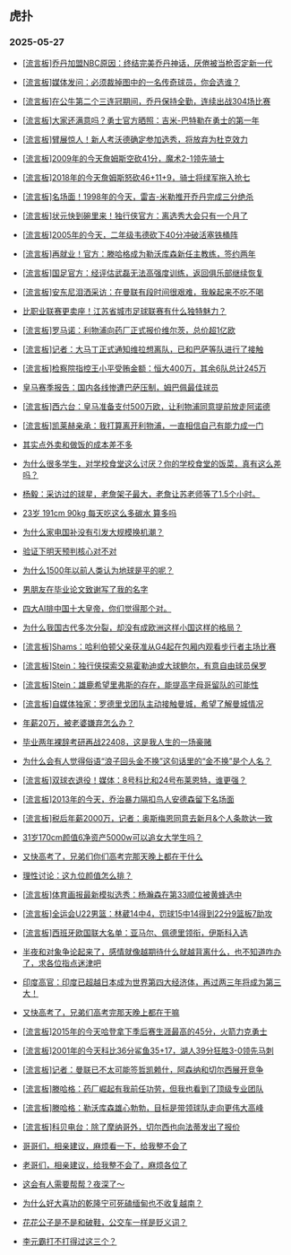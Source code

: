 ## 虎扑 
### 2025-05-27

+ [[流言板]乔丹加盟NBC原因：终结完美乔丹神话，厌倦被当枪否定新一代](https://bbs.hupu.com/632837708.html)

+ [[流言板]媒体发问：必须裁掉图中的一名传奇球员，你会选谁？](https://bbs.hupu.com/632835387.html)

+ [[流言板]在公牛第二个三连冠期间，乔丹保持全勤，连续出战304场比赛](https://bbs.hupu.com/632834638.html)

+ [[流言板]大家还满意吗？勇士官方晒照：吉米-巴特勒在勇士的第一年](https://bbs.hupu.com/632834223.html)

+ [[流言板]臂展惊人！新人考沃德确定参加选秀，将放弃为杜克效力](https://bbs.hupu.com/632834406.html)

+ [[流言板]2009年的今天詹姆斯空砍41分，魔术2-1领先骑士](https://bbs.hupu.com/632835158.html)

+ [[流言板]2018年的今天詹姆斯怒砍46+11+9，骑士将绿军拖入抢七](https://bbs.hupu.com/632836432.html)

+ [[流言板]名场面！1998年的今天，雷吉-米勒推开乔丹完成三分绝杀](https://bbs.hupu.com/632836453.html)

+ [[流言板]状元快到碗里来！独行侠官方：离选秀大会只有一个月了](https://bbs.hupu.com/632834162.html)

+ [[流言板]2005年的今天，二年级韦德砍下40分冲破活塞铁桶阵](https://bbs.hupu.com/632836215.html)

+ [[流言板]再就业！官方：滕哈格成为勒沃库森新任主教练，签约两年](https://bbs.hupu.com/632832527.html)

+ [[流言板]国足官方：经评估武磊无法高强度训练，返回俱乐部继续恢复](https://bbs.hupu.com/632829848.html)

+ [[流言板]安东尼泪洒采访：在曼联有段时间很艰难，我躲起来不吃不喝](https://bbs.hupu.com/632836112.html)

+ [比职业联赛更卖座！江苏省城市足球联赛有什么独特魅力？](https://bbs.hupu.com/632830350.html)

+ [[流言板]罗马诺：利物浦向药厂正式报价维尔茨，总价超1亿欧](https://bbs.hupu.com/632831463.html)

+ [[流言板]记者：大马丁正式通知维拉想离队，已和巴萨等队进行了接触](https://bbs.hupu.com/632831070.html)

+ [[流言板]检察院指控王小平受贿金额：恒大400万，其余6队总计245万](https://bbs.hupu.com/632828729.html)

+ [皇马赛季报告：国内各线惨遭巴萨压制，姆巴佩最佳球员](https://bbs.hupu.com/632830991.html)

+ [[流言板]西六台：皇马准备支付500万欧，让利物浦同意提前放走阿诺德](https://bbs.hupu.com/632831050.html)

+ [[流言板]凯莱赫亲承：我打算离开利物浦，一直相信自己有能力成一门](https://bbs.hupu.com/632833036.html)

+ [其实点外卖和做饭的成本差不多](https://bbs.hupu.com/632833417.html)

+ [为什么很多学生，对学校食堂这么讨厌？你的学校食堂的饭菜，真有这么差吗？](https://bbs.hupu.com/632833746.html)

+ [杨毅：采访过的球星，老詹架子最大，老詹让苏老师等了1.5个小时。](https://bbs.hupu.com/632835232.html)

+ [23岁 191cm 90kg 每天吃这么多碳水 算多吗](https://bbs.hupu.com/632836320.html)

+ [为什么家电国补没有引发大规模换机潮？](https://bbs.hupu.com/632836171.html)

+ [验证下明天预判核心对不对](https://bbs.hupu.com/632834165.html)

+ [为什么1500年以前人类认为地球是平的呢？](https://bbs.hupu.com/632833430.html)

+ [男朋友在毕业论文致谢写了我的名字](https://bbs.hupu.com/632834928.html)

+ [四大AI排中国十大皇帝，你们觉得那个对。](https://bbs.hupu.com/632834069.html)

+ [为什么我国古代多次分裂，却没有成欧洲这样小国这样的格局？](https://bbs.hupu.com/632834592.html)

+ [[流言板]Shams：哈利伯顿父亲获准从G4起在包厢内观看步行者主场比赛](https://bbs.hupu.com/632837702.html)

+ [[流言板]Stein：独行侠探索交易霍勒迪或大球鲍尔，有意自由球员保罗](https://bbs.hupu.com/632837652.html)

+ [[流言板]Stein：雄鹿希望里弗斯的存在，能提高字母哥留队的可能性](https://bbs.hupu.com/632838009.html)

+ [[流言板]自媒体独家：罗德里戈团队主动接触曼城，希望了解曼城情况](https://bbs.hupu.com/632835664.html)

+ [年薪20万，被老婆嫌弃怎么办？](https://bbs.hupu.com/632835887.html)

+ [毕业两年裸辞考研再战22408，这是我人生的一场豪赌](https://bbs.hupu.com/632835400.html)

+ [为什么会有人觉得俗语“浪子回头金不换”这句话里的“金不换”是个人名？](https://bbs.hupu.com/632835855.html)

+ [[流言板]双球衣退役！媒体：8号科比和24号布莱恩特，谁更强？](https://bbs.hupu.com/632836645.html)

+ [[流言板]2013年的今天，乔治暴力隔扣鸟人安德森留下名场面](https://bbs.hupu.com/632837669.html)

+ [[流言板]税后年薪2000万，记者：奥斯梅恩同意去新月&amp;个人条款达一致](https://bbs.hupu.com/632831938.html)

+ [31岁170cm颜值6净资产5000w可以追女大学生吗？](https://bbs.hupu.com/632837341.html)

+ [又快高考了，兄弟们你们高考完那天晚上都在干什么](https://bbs.hupu.com/632836187.html)

+ [理性讨论：这九位颜值怎么排？](https://bbs.hupu.com/632836060.html)

+ [[流言板]体育画报最新模拟选秀：杨瀚森在第33顺位被黄蜂选中](https://bbs.hupu.com/632838470.html)

+ [[流言板]全运会U22男篮：林葳14中4，罚球15中14得到22分9篮板7助攻](https://bbs.hupu.com/632836711.html)

+ [[流言板]西班牙欧国联大名单：亚马尔、佩德里领衔，伊斯科入选](https://bbs.hupu.com/632833005.html)

+ [半夜和对象争论起来了，感情就像越期待什么就越背离什么，也不知道咋办了，求各位指点迷津吧](https://bbs.hupu.com/632838627.html)

+ [印度高官：印度已超越日本成为世界第四大经济体，再过两三年将成为第三大！](https://bbs.hupu.com/632837724.html)

+ [又快高考了，兄弟们高考完那天晚上都在干嘛](https://bbs.hupu.com/632836837.html)

+ [[流言板]2015年的今天哈登拿下季后赛生涯最高的45分，火箭力克勇士](https://bbs.hupu.com/632837408.html)

+ [[流言板]2001年的今天科比36分鲨鱼35+17，湖人39分狂胜3-0领先马刺](https://bbs.hupu.com/632837286.html)

+ [[流言板]记者：曼联已不太可能签哲凯赖什，阿森纳和切尔西展开竞争](https://bbs.hupu.com/632832653.html)

+ [[流言板]滕哈格：药厂崛起有我前任功劳，但我也看到了顶级专业团队](https://bbs.hupu.com/632835904.html)

+ [[流言板]滕哈格：勒沃库森雄心勃勃，目标是带领球队走向更伟大高峰](https://bbs.hupu.com/632832796.html)

+ [[流言板]科贝电台：除了摩纳哥外，切尔西也向法蒂发出了报价](https://bbs.hupu.com/632833256.html)

+ [哥哥们，相亲建议，麻烦看一下，给我整不会了](https://bbs.hupu.com/632836804.html)

+ [老哥们，相亲建议，给我整不会了，麻烦各位了](https://bbs.hupu.com/632836823.html)

+ [这会有人需要帮帮？夜深了～](https://bbs.hupu.com/632838984.html)

+ [为什么好大喜功的乾隆宁可死磕缅甸也不收复越南？](https://bbs.hupu.com/632837787.html)

+ [花花公子是不是和破鞋，公交车一样是贬义词？](https://bbs.hupu.com/632837294.html)

+ [李元霸打不打得过这三个？](https://bbs.hupu.com/632837153.html)

